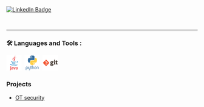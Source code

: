[//]: # (Badge Info Links)
<div id="badges">
  <a href="https://www.linkedin.com/in/lukasmay">
    <img src="https://img.shields.io/badge/LinkedIn-blue?style=for-the-badge&logo=linkedin&logoColor=white" alt="LinkedIn Badge"/>
  </a>
</div>

[//]: # (Profile Views Counter)
<img src="https://komarev.com/ghpvc/?username=lukasmay&style=flat-square&color=blue" alt=""/>



---

### :hammer_and_wrench: Languages and Tools :
<div>
  <img src="https://github.com/devicons/devicon/blob/master/icons/java/java-original-wordmark.svg" title="Java" alt="Java" width="40" height="40"/>&nbsp;
  <img src="https://github.com/devicons/devicon/blob/master/icons/python/python-original-wordmark.svg" title="Python" alt="Python" width="40" height="40"/>&nbsp;
  <img src="https://github.com/devicons/devicon/blob/master/icons/git/git-original-wordmark.svg" title="Git" **alt="Git" width="40" height="40"/>
  
</div>

### Projects
- [OT security](https://github.com/lucasdbrown/ot_security_project)
